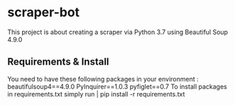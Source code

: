 # scraper-bot
This project is about creating a scraper via Python 3.7 using Beautiful Soup 4.9.0

## Requirements & Install
You need to have these following packages in your environment :
beautifulsoup4==4.9.0
PyInquirer==1.0.3
pyfiglet==0.7
To install packages in requirements.txt simply run | pip install -r requirements.txt
